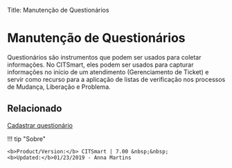 Title: Manutenção de Questionários

# Manutenção de Questionários

Questionários são instrumentos que podem ser usados para coletar informações. No CITSmart, eles podem ser usados para capturar informações no início de um atendimento (Gerenciamento de Ticket) e servir como recurso para a aplicação de listas de verificação nos processos de Mudança, Liberação e Problema.

## Relacionado

[Cadastrar questionário][1]

[1]:/pt-br/citsmart-7/platform-administration/questionnaires/questionaires-management/register-questionnaire.html


!!! tip "Sobre"

    <b>Product/Version:</b> CITSmart | 7.00 &nbsp;&nbsp;
    <b>Updated:</b>01/23/2019 - Anna Martins  
	

	
